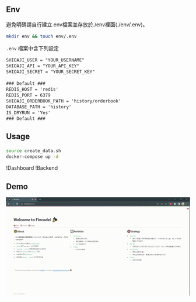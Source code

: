 ## Env
避免明碼請自行建立.env檔案並存放於./env裡面(./env/.env)。

```bash 
mkdir env && touch env/.env
```

`.env` 檔案中含下列設定
```
SHIOAJI_USER = "YOUR_USERNAME"
SHIOAJI_API = "YOUR_API_KEY"
SHIOAJI_SECRET = "YOUR_SECRET_KEY"

### Default ###
REDIS_HOST = 'redis'
REDIS_PORT = 6379
SHIOAJI_ORDERBOOK_PATH = 'history/orderbook'
DATABASE_PATH = 'history'
IS_DRYRUN = 'Yes'
### Default ###
```

## Usage
```bash
source create_data.sh
docker-compose up -d
```

!Dashboard[](https://127.0.0.1)
!Backend[](https://127.0.0.1:9999/docs)

## Demo
![](https://github.com/codeotter0201/demo/blob/master/demo.gif)
